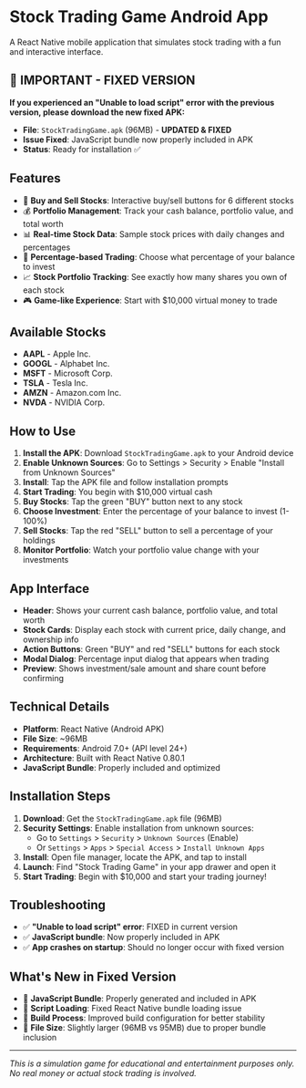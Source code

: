# Stock Trading Game Android App

A React Native mobile application that simulates stock trading with a fun and interactive interface.

## 🚀 **IMPORTANT - FIXED VERSION**

**If you experienced an "Unable to load script" error with the previous version, please download the new fixed APK:**
- **File**: `StockTradingGame.apk` (96MB) - **UPDATED & FIXED**
- **Issue Fixed**: JavaScript bundle now properly included in APK
- **Status**: Ready for installation ✅

## Features

- 📱 **Buy and Sell Stocks**: Interactive buy/sell buttons for 6 different stocks
- 💰 **Portfolio Management**: Track your cash balance, portfolio value, and total worth
- 📊 **Real-time Stock Data**: Sample stock prices with daily changes and percentages
- 🎯 **Percentage-based Trading**: Choose what percentage of your balance to invest
- 📈 **Stock Portfolio Tracking**: See exactly how many shares you own of each stock
- 🎮 **Game-like Experience**: Start with $10,000 virtual money to trade

## Available Stocks

- **AAPL** - Apple Inc.
- **GOOGL** - Alphabet Inc.
- **MSFT** - Microsoft Corp.
- **TSLA** - Tesla Inc.
- **AMZN** - Amazon.com Inc.
- **NVDA** - NVIDIA Corp.

## How to Use

1. **Install the APK**: Download `StockTradingGame.apk` to your Android device
2. **Enable Unknown Sources**: Go to Settings > Security > Enable "Install from Unknown Sources"
3. **Install**: Tap the APK file and follow installation prompts
4. **Start Trading**: You begin with $10,000 virtual cash
5. **Buy Stocks**: Tap the green "BUY" button next to any stock
6. **Choose Investment**: Enter the percentage of your balance to invest (1-100%)
7. **Sell Stocks**: Tap the red "SELL" button to sell a percentage of your holdings
8. **Monitor Portfolio**: Watch your portfolio value change with your investments

## App Interface

- **Header**: Shows your current cash balance, portfolio value, and total worth
- **Stock Cards**: Display each stock with current price, daily change, and ownership info
- **Action Buttons**: Green "BUY" and red "SELL" buttons for each stock
- **Modal Dialog**: Percentage input dialog that appears when trading
- **Preview**: Shows investment/sale amount and share count before confirming

## Technical Details

- **Platform**: React Native (Android APK)
- **File Size**: ~96MB
- **Requirements**: Android 7.0+ (API level 24+)
- **Architecture**: Built with React Native 0.80.1
- **JavaScript Bundle**: Properly included and optimized

## Installation Steps

1. **Download**: Get the `StockTradingGame.apk` file (96MB)
2. **Security Settings**: Enable installation from unknown sources:
   - Go to `Settings` > `Security` > `Unknown Sources` (Enable)
   - Or `Settings` > `Apps` > `Special Access` > `Install Unknown Apps`
3. **Install**: Open file manager, locate the APK, and tap to install
4. **Launch**: Find "Stock Trading Game" in your app drawer and open it
5. **Start Trading**: Begin with $10,000 and start your trading journey!

## Troubleshooting

- ✅ **"Unable to load script" error**: FIXED in current version
- ✅ **JavaScript bundle**: Now properly included in APK
- ✅ **App crashes on startup**: Should no longer occur with fixed version

## What's New in Fixed Version

- 🔧 **JavaScript Bundle**: Properly generated and included in APK
- 🔧 **Script Loading**: Fixed React Native bundle loading issue
- 🔧 **Build Process**: Improved build configuration for better stability
- 🔧 **File Size**: Slightly larger (96MB vs 95MB) due to proper bundle inclusion

---

*This is a simulation game for educational and entertainment purposes only. No real money or actual stock trading is involved.*